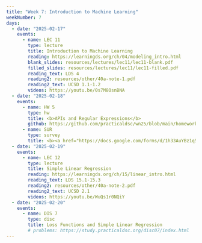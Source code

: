 ```yaml
---
title: "Week 7: Introduction to Machine Learning"
weekNumber: 7
days:
  - date: "2025-02-17"
    events:
      - name: LEC 11
        type: lecture
        title: Introduction to Machine Learning
        reading: https://learningds.org/ch/04/modeling_intro.html
        blank_slides: resources/lectures/lec11/lec11-blank.pdf
        filled_slides: resources/lectures/lec11/lec11-filled.pdf
        reading_text: LDS 4
        reading2: resources/other/40a-note-1.pdf
        reading2_text: UCSD 1.1-1.2
        videos: https://youtu.be/0s7M8OsnBNA
  - date: "2025-02-18"
    events:
      - name: HW 5
        type: hw
        title: <b>APIs and Regular Expressions</b>
        github: https://github.com/practicaldsc/wn25/blob/main/homeworks/hw05/hw05.ipynb
      - name: SUR
        type: survey
        title: <b><a href="https://docs.google.com/forms/d/1h33AuYBz1q5KhKQ6u7J7Ews7UcX9BnqM5-M3qpaJ4cI/preview">Pre-Midterm Survey</a></b>
  - date: "2025-02-19"
    events:
      - name: LEC 12
        type: lecture
        title: Simple Linear Regression
        reading: https://learningds.org/ch/15/linear_intro.html
        reading_text: LDS 15.1-15.3
        reading2: resources/other/40a-note-2.pdf
        reading2_text: UCSD 2.1
        videos: https://youtu.be/WuQs1r0NQiY
  - date: "2025-02-20"
    events:
      - name: DIS 7
        type: disc
        title: Loss Functions and Simple Linear Regression
        # problems: https://study.practicaldsc.org/disc07/index.html
---
```

